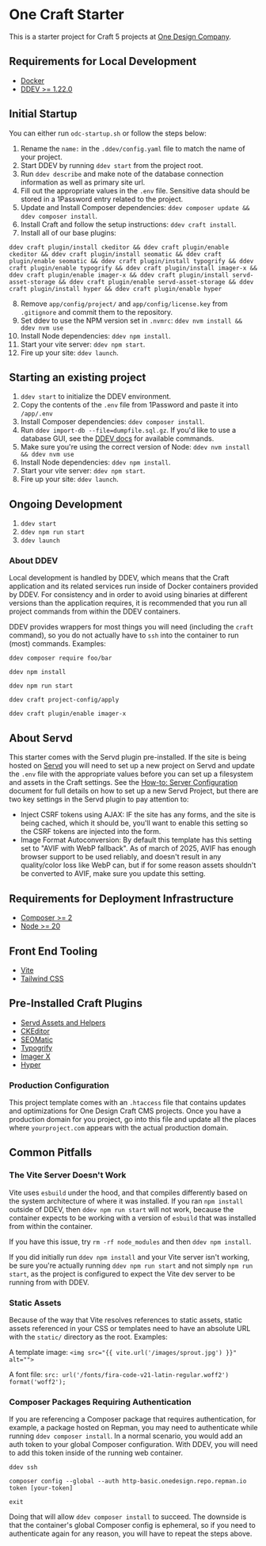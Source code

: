 # One Craft Starter

This is a starter project for Craft 5 projects at [One Design Company](https://onedesigncompany.com).

## Requirements for Local Development

- [Docker](https://www.docker.com/)
- [DDEV >= 1.22.0](https://ddev.com/)

## Initial Startup

You can either run `odc-startup.sh` or follow the steps below:

1. Rename the `name:` in the `.ddev/config.yaml` file to match the name of your project.
2. Start DDEV by running `ddev start` from the project root.
3. Run `ddev describe` and make note of the database connection information as well as primary site url.
4. Fill out the appropriate values in the `.env` file. Sensitive data should be stored in a 1Password entry related to the project.
5. Update and Install Composer dependencies: `ddev composer update && ddev composer install`.
6. Install Craft and follow the setup instructions: `ddev craft install`.
7. Install all of our base plugins:

```
ddev craft plugin/install ckeditor && ddev craft plugin/enable ckeditor && ddev craft plugin/install seomatic && ddev craft plugin/enable seomatic && ddev craft plugin/install typogrify && ddev craft plugin/enable typogrify && ddev craft plugin/install imager-x && ddev craft plugin/enable imager-x && ddev craft plugin/install servd-asset-storage && ddev craft plugin/enable servd-asset-storage && ddev craft plugin/install hyper && ddev craft plugin/enable hyper
```

8. Remove `app/config/project/` and `app/config/license.key` from `.gitignore` and commit them to the repository.
9. Set ddev to use the NPM version set in `.nvmrc`: `ddev nvm install && ddev nvm use`
10. Install Node dependencies: `ddev npm install`.
11. Start your vite server: `ddev npm start`.
12. Fire up your site: `ddev launch`.

## Starting an existing project

1. `ddev start` to initialize the DDEV environment.
1. Copy the contents of the `.env` file from 1Password and paste it into `/app/.env`
1. Install Composer dependencies: `ddev composer install`.
1. Run `ddev import-db --file=dumpfile.sql.gz`. If you'd like to use a database GUI, see the [DDEV docs](https://ddev.readthedocs.io/en/latest/users/usage/database-management/#database-guis) for available commands.
1. Make sure you're using the correct version of Node: `ddev nvm install && ddev nvm use`
1. Install Node dependencies: `ddev npm install`.
1. Start your vite server: `ddev npm start`.
1. Fire up your site: `ddev launch`.

## Ongoing Development

1. `ddev start`
2. `ddev npm run start`
3. `ddev launch`

### About DDEV

Local development is handled by DDEV, which means that the Craft application and its related services run inside of Docker containers provided by DDEV. For consistency and in order to avoid using binaries at different versions than the application requires, it is recommended that you run all project commands from within the DDEV containers.

DDEV provides wrappers for most things you will need (including the `craft` command), so you do not actually have to `ssh` into the container to run (most) commands. Examples:

`ddev composer require foo/bar`

`ddev npm install`

`ddev npm run start`

`ddev craft project-config/apply`

`ddev craft plugin/enable imager-x`

## About Servd

This starter comes with the Servd plugin pre-installed. If the site is being hosted on [Servd](https://servd.host/) you will need to set up a new project on Servd and update the `.env` file with the appropriate values before you can set up a filesystem and assets in the Craft settings. See the [How-to: Server Configuration](https://www.notion.so/onedesigncompany/How-to-Server-Configuration-8a359e7ba9444c7098b2c6bc3af51a2d?pvs=4) document for full details on how to set up a new Servd Project, but there are two key settings in the Servd plugin to pay attention to:

- Inject CSRF tokens using AJAX: IF the site has any forms, and the site is being cached, which it should be, you'll want to enable this setting so the CSRF tokens are injected into the form.
- Image Format Autoconversion: By default this template has this setting set to "AVIF with WebP fallback". As of march of 2025, AVIF has enough browser support to be used reliably, and doesn't result in any quality/color loss like WebP can, but if for some reason assets shouldn't be converted to AVIF, make sure you update this setting.

## Requirements for Deployment Infrastructure

- [Composer >= 2](https://getcomposer.org/)
- [Node >= 20](https://nodejs.org/en/)

## Front End Tooling

- [Vite](https://vitejs.dev/)
- [Tailwind CSS](https://tailwindcss.com/)

## Pre-Installed Craft Plugins

- [Servd Assets and Helpers](https://plugins.craftcms.com/servd-asset-storage)
- [CKEditor](https://plugins.craftcms.com/ckeditor)
- [SEOMatic](https://plugins.craftcms.com/seomatic)
- [Typogrify](https://plugins.craftcms.com/typogrify)
- [Imager X](https://plugins.craftcms.com/imager-x)
- [Hyper](https://plugins.craftcms.com/hyper)

### Production Configuration

This project template comes with an `.htaccess` file that contains updates and optimizations for One Design Craft CMS projects. Once you have a production domain for you project, go into this file and update all the places where `yourproject.com` appears with the actual production domain.

## Common Pitfalls

### The Vite Server Doesn't Work

Vite uses `esbuild` under the hood, and that compiles differently based on the system architecture of where it was installed. If you ran `npm install` outside of DDEV, then `ddev npm run start` will not work, because the container expects to be working with a version of `esbuild` that was installed from within the container.

If you have this issue, try `rm -rf node_modules` and then `ddev npm install`.

If you did initially run `ddev npm install` and your Vite server isn't working, be sure you're actually running `ddev npm run start` and not simply `npm run start`, as the project is configured to expect the Vite dev server to be running from with DDEV.

### Static Assets

Because of the way that Vite resolves references to static assets, static assets referenced in your CSS or templates need to have an absolute URL with the `static/` directory as the root. Examples:

A template image: `<img src="{{ vite.url('/images/sprout.jpg') }}" alt="">`

A font file: `src: url('/fonts/fira-code-v21-latin-regular.woff2') format('woff2');`

### Composer Packages Requiring Authentication

If you are referencing a Composer package that requires authentication, for example, a package hosted on Repman, you may need to authenticate while running `ddev composer install`. In a normal scenario, you would add an auth token to your global Composer configuration. With DDEV, you will need to add this token inside of the running web container.

`ddev ssh`

`composer config --global --auth http-basic.onedesign.repo.repman.io token [your-token]`

`exit`

Doing that will allow `ddev composer install` to succeed. The downside is that the container's global Composer config is ephemeral, so if you need to authenticate again for any reason, you will have to repeat the steps above.
